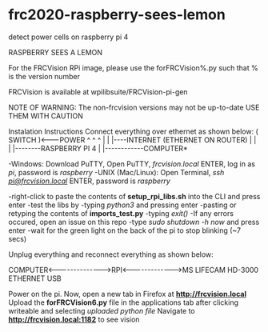 # frc2020-raspberry-sees-lemon
detect power cells on raspberry pi 4

RASPBERRY SEES A LEMON

For the FRCVision RPi image, please use the forFRCVision%.py
such that % is the version number

FRCVision is available at wpilibsuite/FRCVision-pi-gen

NOTE OF WARNING:
The non-frcvision versions may not be up-to-date USE THEM WITH CAUTION

Instalation Instructions
Connect everything over ethernet as shown below:
( SWITCH )<---POWER
^   ^   ^
|   |   |----INTERNET (ETHERNET ON ROUTER)
|   |
|   |--------RASPBERRY PI 4
|
|------------COMPUTER*

-Windows: Download PuTTY, Open PuTTY, *frcvision.local* ENTER, log in as *pi*, password is *raspberry*
-UNIX (Mac/Linux): Open Terminal, *ssh pi@frcvision.local* ENTER, password is *raspberry*

-right-click to paste the contents of **setup_rpi_libs.sh** into the CLI and press enter
-test the libs by
   -typing *python3* and pressing enter
   -pasting or retyping the contents of **imports_test.py**
   -typing *exit()*
   -If any errors occured, open an issue on this repo
-type *sudo shutdown -h now* and press enter
-wait for the green light on the back of the pi to stop blinking (~7 secs)

Unplug everything and reconnect everything as shown below:

COMPUTER<-------------->RPI<------------->MS LIFECAM HD-3000
            ETHERNET             USB

Power on the pi. 
Now, open a new tab in Firefox at **http://frcvision.local**
Upload the **forFRCVision6.py** file in the applications tab after clicking writeable and selecting *uploaded python file*
Navigate to **http://frcvision.local:1182** to see vision
